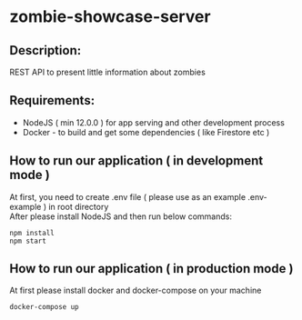 # zombie-showcase-server

## Description:
REST API to present little information about zombies

## Requirements:
- NodeJS ( min 12.0.0 ) for app serving and other development process
- Docker - to build and get some dependencies ( like Firestore etc )

## How to run our application ( in development mode )
At first, you need to create .env file ( please use as an example .env-example ) in root directory <br/>
After please install NodeJS and then run below commands:
```
npm install
npm start
```

## How to run our application ( in production mode )
At first please install docker and docker-compose on your machine
```
docker-compose up
```
